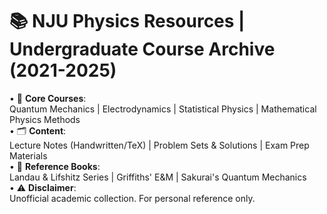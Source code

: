 # 📚 NJU Physics Resources | Undergraduate Course Archive (2021-2025)

• 📓 **Core Courses**:  
  Quantum Mechanics | Electrodynamics | Statistical Physics | Mathematical Physics Methods  
• 🗂️ **Content**:  
  Lecture Notes (Handwritten/TeX) | Problem Sets & Solutions | Exam Prep Materials  
• 📖 **Reference Books**:  
  Landau & Lifshitz Series | Griffiths' E&M | Sakurai's Quantum Mechanics  
• ⚠️ **Disclaimer**:  
  Unofficial academic collection. For personal reference only.
